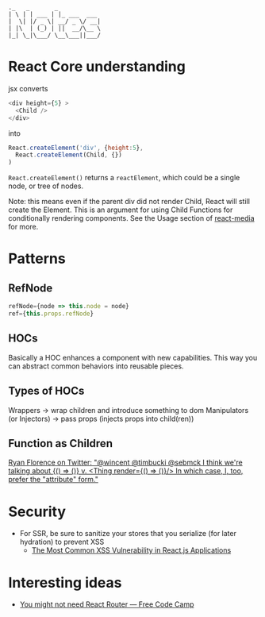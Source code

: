 ```
._   _       _            
| \ | | ___ | |_ ___  ___
|  \| |/ _ \| __/ _ \/ __|
| |\  | (_) | ||  __/\__ \
|_| \_|\___/ \__\___||___/

```

# React Core understanding
jsx converts
```js
<div height={5} >
  <Child />
</div>
```
into
```js
React.createElement('div', {height:5},
  React.createElement(Child, {})
)
```
`React.createElement()` returns a `reactElement`, which could be a single node, or tree of nodes.

Note: this means even if the parent div did not render Child, React will still create the Element. This is an argument for using Child Functions for conditionally rendering components. See the Usage section of [react-media](https://github.com/ReactTraining/react-media#usage) for more.

# Patterns
## RefNode
```js
refNode={node => this.node = node}
ref={this.props.refNode}
```

## HOCs
Basically a HOC enhances a component with new capabilities. This way you can abstract common behaviors into reusable pieces.

## Types of HOCs
Wrappers -> wrap children and introduce something to dom
Manipulators (or Injectors) -> pass props (injects props into child(ren))

## Function as Children
[Ryan Florence on Twitter: "@wincent @timbucki @sebmck I think we're talking about <Thing>{() => ()}</Thing> v. <Thing render={() => ()}/> In which case, I, too, prefer the "attribute" form."](https://twitter.com/ryanflorence/status/865302840696225792)

# Security
- For SSR, be sure to sanitize your stores that you serialize (for later hydration) to prevent XSS
  - [The Most Common XSS Vulnerability in React.js Applications](https://medium.com/node-security/the-most-common-xss-vulnerability-in-react-js-applications-2bdffbcc1fa0#.vlnhi9gcv)

# Interesting ideas
- [You might not need React Router — Free Code Camp](https://medium.freecodecamp.com/you-might-not-need-react-router-38673620f3d#.z27bsomqb)
